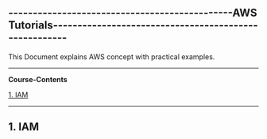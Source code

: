 ## ----------------------------------------------AWS Tutorials------------------------------------------------------
This Document explains AWS concept with practical examples.


----------------------------------------------------------------------------------------------------------------------------------
**Course-Contents**

[1. IAM](#1-iam)

----------------------------------------------------------------------------------------------------------------------------------
## 1. IAM ##
